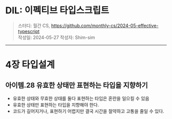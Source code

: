 # DIL: 이펙티브 타입스크립트

> 스터디: 월간 CS, https://github.com/monthly-cs/2024-05-effective-typescript  
> 작성일: 2024-05-27
> 작성자: Shim-sim

---

# 4장 타입설계

## 아이템.28 유효한 상태만 표현하는 타입을 지향하기

- 유효한 상태와 무효한 상태를 둘다 표현하는 타입은 혼란을 일으킬 수 있음
- 유효한 상태만 표현하는 타입을 지향해야 한다.
- 코드가 길어지거나, 표현하기 어렵지만 결국 시간을 절약하고 고통을 줄일 수 있다.
